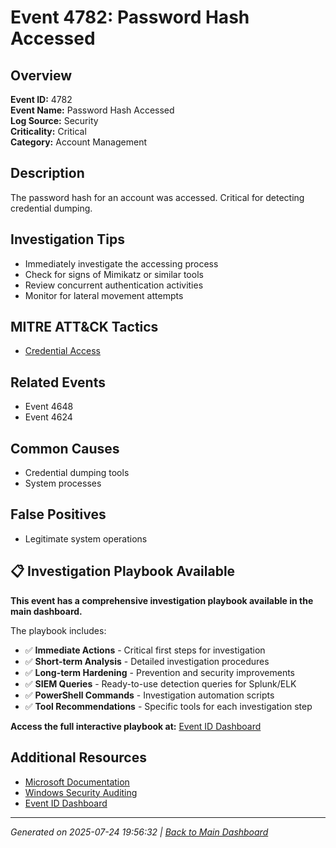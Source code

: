 # Event 4782: Password Hash Accessed

## Overview
**Event ID:** 4782  
**Event Name:** Password Hash Accessed  
**Log Source:** Security  
**Criticality:** Critical  
**Category:** Account Management  

## Description
The password hash for an account was accessed. Critical for detecting credential dumping.

## Investigation Tips
- Immediately investigate the accessing process
- Check for signs of Mimikatz or similar tools
- Review concurrent authentication activities
- Monitor for lateral movement attempts

## MITRE ATT&CK Tactics
- [Credential Access](https://attack.mitre.org/tactics/TA0006/)

## Related Events
- Event 4648
- Event 4624

## Common Causes
- Credential dumping tools
- System processes

## False Positives
- Legitimate system operations

## 📋 Investigation Playbook Available

**This event has a comprehensive investigation playbook available in the main dashboard.**

The playbook includes:
- ✅ **Immediate Actions** - Critical first steps for investigation
- ✅ **Short-term Analysis** - Detailed investigation procedures  
- ✅ **Long-term Hardening** - Prevention and security improvements
- ✅ **SIEM Queries** - Ready-to-use detection queries for Splunk/ELK
- ✅ **PowerShell Commands** - Investigation automation scripts
- ✅ **Tool Recommendations** - Specific tools for each investigation step

**Access the full interactive playbook at:** [Event ID Dashboard](../index.html)

## Additional Resources
- [Microsoft Documentation](https://learn.microsoft.com/en-us/previous-versions/windows/it-pro/windows-10/security/threat-protection/auditing/event-4782)
- [Windows Security Auditing](https://learn.microsoft.com/en-us/windows/security/threat-protection/auditing/audit-events)
- [Event ID Dashboard](../index.html)

---
*Generated on 2025-07-24 19:56:32 | [Back to Main Dashboard](../index.html)*

